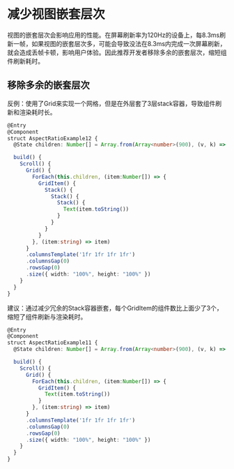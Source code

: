 # 减少视图嵌套层次

视图的嵌套层次会影响应用的性能。在屏幕刷新率为120Hz的设备上，每8.3ms刷新一帧，如果视图的嵌套层次多，可能会导致没法在8.3ms内完成一次屏幕刷新，就会造成丢帧卡顿，影响用户体验。因此推荐开发者移除多余的嵌套层次，缩短组件刷新耗时。

## 移除多余的嵌套层次

反例：使用了Grid来实现一个网格，但是在外层套了3层stack容器，导致组件刷新和渲染耗时长。

```typescript
@Entry
@Component
struct AspectRatioExample12 {
  @State children: Number[] = Array.from(Array<number>(900), (v, k) => k);

  build() {
    Scroll() {
      Grid() {
        ForEach(this.children, (item:Number[]) => {
          GridItem() {
            Stack() {
              Stack() {
                Stack() {
                  Text(item.toString())
                }
              }
            }
          }
        }, (item:string) => item)
      }
      .columnsTemplate('1fr 1fr 1fr 1fr')
      .columnsGap(0)
      .rowsGap(0)
      .size({ width: "100%", height: "100%" })
    }
  }
}
```

建议：通过减少冗余的Stack容器嵌套，每个GridItem的组件数比上面少了3个，缩短了组件刷新与渲染耗时。

```typescript
@Entry
@Component
struct AspectRatioExample11 {
  @State children: Number[] = Array.from(Array<number>(900), (v, k) => k);

  build() {
    Scroll() {
      Grid() {
        ForEach(this.children, (item:Number[]) => {
          GridItem() {
            Text(item.toString())
          }
        }, (item:string) => item)
      }
      .columnsTemplate('1fr 1fr 1fr 1fr')
      .columnsGap(0)
      .rowsGap(0)
      .size({ width: "100%", height: "100%" })
    }
  }
}
```